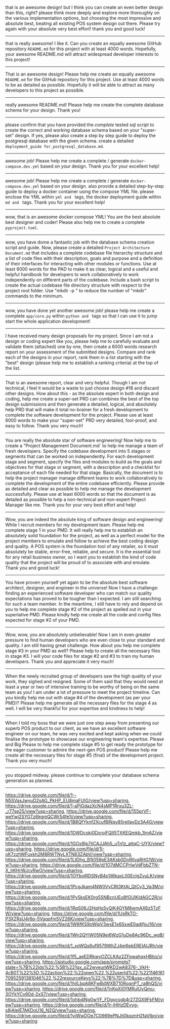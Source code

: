 that is an awesome design! but I think you can create an even better design than this, right? please think more deeply and explore more thoroughly on the various implementation options, but choosing the most impressive and absolute best, beating all existing POS system design out there. Please try again with your absolute very best effort! thank you and good luck!

---
that is really awesome! I like it. Can you create an equally awesome GitHub repository `README.md` for this project with at least 4000 words. Hopefully, your awesome README.md will attract widespread developer interests to this project!

---
That is an awesome design! Please help me create an equally awesome `README.md` for the GitHub repository for this project. Use at least 4000 words to be as detailed as possible. Hopefully it will be able to attract as many developers to this project as possible.

---
really awesome README.md! Please help me create the complete database schema for your design. Thank you!

---
please confirm that you have provided the *complete* tested sql script to create the correct and working database schema based on your "super-set" design. If yes, please also create a step by step guide to deploy the postgresql database with the given schema. create a detailed `deployment_guide for_postgresql_database.md`. 

---
awesome job! Please help me create a complete / generate `docker-compose.dev.yml` based on your design. Thank you for your excellent help!

---
awesome job! Please help me create a complete / generate `docker-compose.dev.yml` based on your design. also provide a detailed step-by-step guide to deploy a docker container using the compose YML file. please enclose the YML within ```yml and ``` tags, the docker deployment guide within ```md and ``` tags. Thank you for your excellent help!

---
wow, that is an awesome docker compose YML! You are the best absolute best designer and coder! Please also help me to create a complete `pyproject.toml`.

---
wow, you have dome a fantastic job with the database schema creation script and guide. Now, please create  a detailed `Project Architecture Document.md` that includes a complete codebase file hierarchy structure and a list of code files with their description, goals and purpose and a definition of their interfaces for interacting with other modules or functions. Use at least 6000 words for the PAD to make it as clear, logical and a useful and helpful handbook for developers to work collaboratively to work independently on different parts of the codebase. Include a bash script to create the actual codebase file directory structure with respect to the project root folder. Use "mkdir -p " to reduce the number of "mkdir" commands to the minimum.

---
wow, you have done yet another awesome job! please help me create a complete `app/core.py` within ```python and ``` tags so that I can use it to jump start the whole application development!

---
I have received many design proposals for my project. Since I am not a design or coding expert like you, please help me to carefully evaluate and validate them (attached) one by one, then create a 6000 words research report on your assessment of the submitted designs. Compare and rank each of the designs in your report, rank them in a list starting with the "best" design (please help me to establish a ranking criteria) at the top of the list.

---
That is an awesome report, clear and very helpful. Though I am not technical, I feel it would be a waste to just choose design #18 and discard other designs. How about this - as the absolute expert in both design and coding, help me create a super-set PRD can combines the best of the top design submissions and then generate a detailed, logical, and absolutely help PRD that will make it total no-brainer for a fresh development to complete the software development for the project. Please use at least 6000 words to make your "super-set" PRD very detailed, fool-proof, and easy to follow. Thank you very much!

---
You are really the absolute star of software engineering! Now help me to create a "Project Management Document.md` to help me manage a team of fresh developers. Specify the codebase development into 5 stages or segments that can be worked on independently. For each development stage and segment, specify the files and modules to build as the goals and objectives for that stage or segment, with a description and a checklist for acceptance of each file needed for that stage. Basically, the document is to help the project manager manage different teams to work collaboratively to complete the development of the entire codebase efficiently. Please provide as detailed and clear as possible to help me manage the development successfully. Please use at least 6000 words so that the document is as detailed as possible to help a non-technical and non-expert Project Manager like me. Thank you for your very best effort and help!  

---
Wow, you are indeed the absolute king of software design and engineering! While I recruit members for my development team. Please help me complete stage 1 in your PMD. It will really help me to establish an absolutely solid foundation for the project, as well as a perfect model for the project members to emulate and follow to achieve the best coding design and quality. A POS system is the foundation tool of any retailer, so it must absolutely be stable, error-free, reliable, and secure. It is the essential tool for any retail business owner, so I want you to establish the kind of code quality that the project will be proud of to associate with and emulate. Thank you and good luck!

---
You have proven yourself yet again to be the absolute best software architect, designer, and engineer in the universe! Now I have a challenge: finding an experienced software developer who can match our quality expectations has proved to be tougher than I expected. I am still searching for such a team member. In the meantime, I still have to rely and depend on you to help me complete stage #2 of the project as spelled out in your superlative PMD. Please kindly help me create all the code and config files expected for stage #2 of your PMD.

---
Wow, wow, you are absolutely unbelievable! Now I am in even greater pressure to find human developers who are even close to your standard and quality. I am still having great challenge. How about you help me complete stage #3 in your PMD as well? Please help to create all the necessary files in stage #3. I will your code files for stage #2 and #3 to train my human developers. Thank you and appreciate it very much!

---
When the newly recruited group of developers saw the high quality of your work, they sighed and resigned. Some of them said that they would need at least a year or two of intensive training to be worthy of being on the same team as you! I am under a lot of pressure to meet the project timeline. Can you kindly help me out with stage #4 of the development (as per your PMD)? Please help me generate all the necessary files for the stage 4 as well. I will be very thankful for your expertise and kindness to help! 

---
When I told my boss that we were just one step away from presenting our superb POS product to our client, as we have an excellent software engineer on our team, he was very excited and kept asking when we could finalise the prototype to showcase our engineering team's expertise. Please and Big Please to help me complete stage #5 to get ready the prototype for the eager customer to admire the next-gen POS product! Please help me create all the necessary files for stage #5 (final) of the development project. Thank you very much!

---
you stopped midway. please continue to complete your database schema generation as planned.

---
https://drive.google.com/file/d/1--N5SVasJwyuD2sAG_PkHP_EU8maFUIG/view?usp=sharing, https://drive.google.com/file/d/1-aPjGdazXcN4sMP1Rrxu3ZL-_r77se25/view?usp=sharing, https://drive.google.com/file/d/155prVF-weYwj2SYGTz6kgmQCWr54fe1i/view?usp=sharing, https://drive.google.com/file/d/1B8QfYknf2XcufBlNqy85reIlayDz3A4G/view?usp=sharing, https://drive.google.com/file/d/1DWDcoki0DxrojFQII5TXKEQmkb_1lmAZ/view?usp=sharing, https://drive.google.com/file/d/1GOx8Ip7IiCAJJAh5_uTn1z_attqC-UYX/view?usp=sharing, https://drive.google.com/file/d/1I-oK7zzhWFuxkh2M8RWTNyLXTN63ZAbV/view?usp=sharing, https://drive.google.com/file/d/1LtDhg_B1t059pE3AKsb0DnRlIvaRHG1W/view?usp=sharing, https://drive.google.com/file/d/1O7dMCCPrlwVdFbbZTN-X_hKHrWJcvRwO/view?usp=sharing, https://drive.google.com/file/d/1OYbolRDSNyB4s1iI6kaxL00EcIgZvuLK/view?usp=sharing, https://drive.google.com/file/d/1PcgJkam4NW0VyCRt3KtAj_QtCy3_Va3M/view?usp=sharing, https://drive.google.com/file/d/1Py5ksEK0rg5SNBcnUEo8fGUlKldAGC2R/view?usp=sharing, https://drive.google.com/file/d/1RqS06J2HqHsSyQiK4GYM8wmAX6z5TzFW/view?usp=sharing, https://drive.google.com/file/d/1UsRkTO-P3XZRsU4r6p-5Vqqpfm5VZ26K/view?usp=sharing, https://drive.google.com/file/d/1W6fKS9oWjpV3wsE1x6SxwE0adjfjvJ16/view?usp=sharing, https://drive.google.com/file/d/1Wn2QYlW05N9ei6WzG1uDe8Ac96Dc_wqB/view?usp=sharing, https://drive.google.com/file/d/1_xoWQs6uf9579WhZJ4ej6pkEREIAIJRh/view?usp=sharing, https://drive.google.com/file/d/1f5_aeEDRkwvOZCLKAz2ZFpwahqxHBtio/view?usp=sharing, https://aistudio.google.com/app/prompts?state=%7B%22ids%22:%5B%221gx_oZ2wveunWKD2wA8376-_VkH-4cB0T%22%5D,%22action%22:%22open%22,%22userId%22:%22114616170952591381046%22,%22resourceKeys%22:%7B%7D%7D&usp=sharing, https://drive.google.com/file/d/1hilLbpA8KFwBdWXB710RoqnPT_ra8hQS/view?usp=sharing, https://drive.google.com/file/d/1nKpXi0YMRulUyQmu-3OYkYCv60d-2xS7/view?usp=sharing, https://drive.google.com/file/d/1ohbdiNg0wYF_FDgycsgb4r27ZGX9FkFM/view?usp=sharing, https://drive.google.com/file/d/1r-iHHzDEvyg-s8jAIelE7AKDoU16_N2Q/view?usp=sharing, https://drive.google.com/file/d/1yiWwDOe7C0969ePNJti0kqznH2faVlbn/view?usp=sharing
